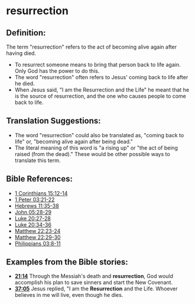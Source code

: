 # resurrection #

## Definition: ##

The term "resurrection" refers to the act of becoming alive again after having died.

* To resurrect someone means to bring that person back to life again. Only God has the power to do this.
* The word "resurrection" often refers to Jesus' coming back to life after he died.
* When Jesus said, "I am the Resurrection and the Life" he meant that he is the source of resurrection, and the one who causes people to come back to life.

## Translation Suggestions: ##

* The word "resurrection" could also be translated as, "coming back to life" or, "becoming alive again after being dead."
* The literal meaning of this word is "a rising up" or "the act of being raised (from the dead)." These would be other possible ways to translate this term.



## Bible References: ##

* [1 Corinthians 15:12-14](en/tn/1co/help/15/12)
* [1 Peter 03:21-22](en/tn/1pe/help/03/21)
* [Hebrews 11:35-38](en/tn/heb/help/11/35)
* [John 05:28-29](en/tn/jhn/help/05/28)
* [Luke 20:27-28](en/tn/luk/help/20/27)
* [Luke 20:34-36](en/tn/luk/help/20/34)
* [Matthew 22:23-24](en/tn/mat/help/22/23)
* [Matthew 22:29-30](en/tn/mat/help/22/29)
* [Philippians 03:8-11](en/tn/php/help/03/08)

## Examples from the Bible stories: ##

* __[21:14](en/tn/obs/help/21/14)__ Through the Messiah's death and __resurrection__, God would accomplish his plan to save sinners and start the New Covenant.
* __[37:05](en/tn/obs/help/37/05)__ Jesus replied, "I am the __Resurrection__  and the Life. Whoever believes in me will live, even though he dies.